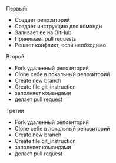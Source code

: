 Первый:
* Создает репозиторий
* Создает инструкцию для команды
* Заливает ее на GitHub
* Принимает pull requests
* Решает конфликт, если необходимо


 Второй:
 * Fork удаленный репозиторий
 * Clone себе в локальный репозиторий
 * Create new branch 
 * Create file git_instruction
 * заполняет командами
 * делает pull request 
  

  Третий
  * Fork удаленный репозиторий
 * Clone себе в локальный репозиторий
 * Create new branch 
 * Create file git_instruction
 * заполняет командами
 * делает pull request 
